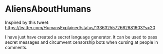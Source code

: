 # AliensAboutHumans
Inspired by this tweet: https://twitter.com/HumansExplained/status/1336325572662681603?s=20

I have just have created a secret language generator. It can be used to pass secret messages and circumvent censorship bots when cursing at people in comments.
